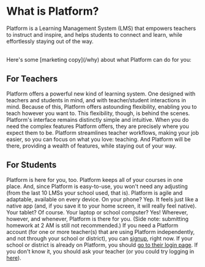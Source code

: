 # What is Platform?

Platform is a Learning Management System (LMS) that empowers teachers to instruct and inspire, and helps students to connect and learn, while effortlessly staying out of the way. 

<br>
Here's some [marketing copy](/why) about what Platform can do for you: 

## For Teachers
Platform offers a powerful new kind of learning system. One designed with teachers and students in mind, and with teacher/student interactions in mind. Because of this, Platform offers astounding flexibility, enabling you to teach however you want to. This flexibility, though, is behind the scenes. Platform's interface remains distinctly simple and intuitive. When you do need the complex features Platform offers, they are precisely where you expect them to be. Platform streamlines teacher workflows, making your job easier, so you can focus on what you love: teaching. And Platform will be there, providing a wealth of features, while staying out of your way. 

## For Students
Platform is here for you, too. Platform keeps all of your courses in one place. And, since Platform is easy-to-use, you won't need any adjusting (from the last 10 LMSs your school used, that is). Platform is agile and adaptable, available on every device. On your phone? Yep. It feels just like a native app (and, if you save it to your home screen, it will really feel native). Your tablet? Of course. Your laptop or school computer? Yes! Wherever, however, and whenever, Platform is there for you. (Side note: submitting homework at 2 AM is still not recommended.) If you need a Platform account (for one or more teacher(s) that are using Platform independently, and not through your school or district), you can [signup](/signup?t=s), right now. If your school or district is already on Platform, you should [go to their login page](#/03-getting_started/02-logging_in/02-as_part_of_a_district.md). If you don't know it, you should ask your teacher (or you could try logging in [here](https://app.platformlms.org)).
